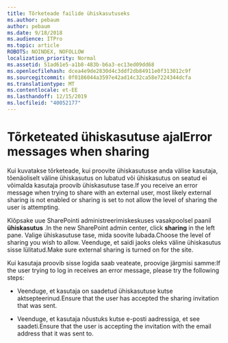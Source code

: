 ```yaml
---
title: Tõrketeade failide ühiskasutuseks
ms.author: pebaum
author: pebaum
ms.date: 9/18/2018
ms.audience: ITPro
ms.topic: article
ROBOTS: NOINDEX, NOFOLLOW
localization_priority: Normal
ms.assetid: 51ad61e5-a1b8-483b-b6a3-ec13ed09dd68
ms.openlocfilehash: dcea4e9de2830d4c3ddf2db84911e0f313012c9f
ms.sourcegitcommit: 0f0186044a3597e42ad14c32ca58e7224344dcfa
ms.translationtype: MT
ms.contentlocale: et-EE
ms.lasthandoff: 12/15/2019
ms.locfileid: "40052177"
---
```

# <a name="error-messages-when-sharing"></a><span data-ttu-id="687b6-102">Tõrketeated ühiskasutuse ajal</span><span class="sxs-lookup"><span data-stu-id="687b6-102">Error messages when sharing</span></span>

<span data-ttu-id="687b6-103">Kui kuvatakse tõrketeade, kui proovite ühiskasutusse anda välise kasutaja, tõenäoliselt väline ühiskasutus on lubatud või ühiskasutus on seatud ei võimalda kasutaja proovib ühiskasutuse tase.</span><span class="sxs-lookup"><span data-stu-id="687b6-103">If you receive an error message when trying to share with an external user, most likely external sharing is not enabled or sharing is set to not allow the level of sharing the user is attempting.</span></span>
  
<span data-ttu-id="687b6-104">Klõpsake uue SharePointi administreerimiskeskuses vasakpoolsel paanil **ühiskasutus** .</span><span class="sxs-lookup"><span data-stu-id="687b6-104">In the  new SharePoint admin center, click **sharing** in the left pane.</span></span> <span data-ttu-id="687b6-105">Valige ühiskasutuse tase, mida soovite lubada.</span><span class="sxs-lookup"><span data-stu-id="687b6-105">Choose the level of sharing you wish to allow.</span></span> <span data-ttu-id="687b6-106">Veenduge, et saidi jaoks oleks väline ühiskasutus sisse lülitatud.</span><span class="sxs-lookup"><span data-stu-id="687b6-106">Make sure external sharing is turned on for the site.</span></span> 
  
<span data-ttu-id="687b6-107">Kui kasutaja proovib sisse logida saab veateate, proovige järgmisi samme:</span><span class="sxs-lookup"><span data-stu-id="687b6-107">If the user trying to log in receives an error message, please try the following steps:</span></span>
  
- <span data-ttu-id="687b6-108">Veenduge, et kasutaja on saadetud ühiskasutuse kutse aktsepteerinud.</span><span class="sxs-lookup"><span data-stu-id="687b6-108">Ensure that the user has accepted the sharing invitation that was sent.</span></span>
    
- <span data-ttu-id="687b6-109">Veenduge, et kasutaja nõustuks kutse e-posti aadressiga, et see saadeti.</span><span class="sxs-lookup"><span data-stu-id="687b6-109">Ensure that the user is accepting the invitation with the email address that it was sent to.</span></span>
    

